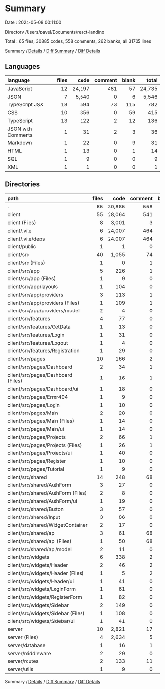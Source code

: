 # Summary

Date : 2024-05-08 00:11:00

Directory /Users/pavel/Documents/react-landing

Total : 65 files,  30885 codes, 558 comments, 262 blanks, all 31705 lines

Summary / [Details](details.md) / [Diff Summary](diff.md) / [Diff Details](diff-details.md)

## Languages
| language | files | code | comment | blank | total |
| :--- | ---: | ---: | ---: | ---: | ---: |
| JavaScript | 12 | 24,197 | 481 | 57 | 24,735 |
| JSON | 7 | 5,540 | 0 | 6 | 5,546 |
| TypeScript JSX | 18 | 594 | 73 | 115 | 782 |
| CSS | 10 | 356 | 0 | 59 | 415 |
| TypeScript | 13 | 122 | 2 | 12 | 136 |
| JSON with Comments | 1 | 31 | 2 | 3 | 36 |
| Markdown | 1 | 22 | 0 | 9 | 31 |
| HTML | 1 | 13 | 0 | 1 | 14 |
| SQL | 1 | 9 | 0 | 0 | 9 |
| XML | 1 | 1 | 0 | 0 | 1 |

## Directories
| path | files | code | comment | blank | total |
| :--- | ---: | ---: | ---: | ---: | ---: |
| . | 65 | 30,885 | 558 | 262 | 31,705 |
| client | 55 | 28,064 | 541 | 218 | 28,823 |
| client (Files) | 8 | 3,001 | 3 | 18 | 3,022 |
| client/.vite | 6 | 24,007 | 464 | 15 | 24,486 |
| client/.vite/deps | 6 | 24,007 | 464 | 15 | 24,486 |
| client/public | 1 | 1 | 0 | 0 | 1 |
| client/src | 40 | 1,055 | 74 | 185 | 1,314 |
| client/src (Files) | 1 | 0 | 1 | 1 | 2 |
| client/src/app | 5 | 226 | 1 | 27 | 254 |
| client/src/app (Files) | 1 | 9 | 0 | 3 | 12 |
| client/src/app/layouts | 1 | 104 | 0 | 12 | 116 |
| client/src/app/providers | 3 | 113 | 1 | 12 | 126 |
| client/src/app/providers (Files) | 1 | 109 | 1 | 12 | 122 |
| client/src/app/providers/model | 2 | 4 | 0 | 0 | 4 |
| client/src/features | 4 | 77 | 0 | 7 | 84 |
| client/src/features/GetData | 1 | 13 | 0 | 2 | 15 |
| client/src/features/Login | 1 | 31 | 0 | 2 | 33 |
| client/src/features/Logout | 1 | 4 | 0 | 1 | 5 |
| client/src/features/Registration | 1 | 29 | 0 | 2 | 31 |
| client/src/pages | 10 | 166 | 2 | 38 | 206 |
| client/src/pages/Dashboard | 2 | 34 | 1 | 9 | 44 |
| client/src/pages/Dashboard (Files) | 1 | 16 | 1 | 6 | 23 |
| client/src/pages/Dashboard/ui | 1 | 18 | 0 | 3 | 21 |
| client/src/pages/Error404 | 1 | 9 | 0 | 3 | 12 |
| client/src/pages/Login | 1 | 10 | 0 | 2 | 12 |
| client/src/pages/Main | 2 | 28 | 0 | 9 | 37 |
| client/src/pages/Main (Files) | 1 | 14 | 0 | 4 | 18 |
| client/src/pages/Main/ui | 1 | 14 | 0 | 5 | 19 |
| client/src/pages/Projects | 2 | 66 | 1 | 11 | 78 |
| client/src/pages/Projects (Files) | 1 | 26 | 1 | 4 | 31 |
| client/src/pages/Projects/ui | 1 | 40 | 0 | 7 | 47 |
| client/src/pages/Register | 1 | 10 | 0 | 2 | 12 |
| client/src/pages/Tutorial | 1 | 9 | 0 | 2 | 11 |
| client/src/shared | 14 | 248 | 68 | 68 | 384 |
| client/src/shared/AuthForm | 3 | 27 | 0 | 7 | 34 |
| client/src/shared/AuthForm (Files) | 2 | 8 | 0 | 4 | 12 |
| client/src/shared/AuthForm/ui | 1 | 19 | 0 | 3 | 22 |
| client/src/shared/Button | 3 | 57 | 0 | 13 | 70 |
| client/src/shared/Input | 3 | 86 | 0 | 15 | 101 |
| client/src/shared/WidgetContainer | 2 | 17 | 0 | 3 | 20 |
| client/src/shared/api | 3 | 61 | 68 | 30 | 159 |
| client/src/shared/api (Files) | 1 | 50 | 68 | 29 | 147 |
| client/src/shared/api/model | 2 | 11 | 0 | 1 | 12 |
| client/src/widgets | 6 | 338 | 2 | 44 | 384 |
| client/src/widgets/Header | 2 | 46 | 2 | 8 | 56 |
| client/src/widgets/Header (Files) | 1 | 5 | 2 | 2 | 9 |
| client/src/widgets/Header/ui | 1 | 41 | 0 | 6 | 47 |
| client/src/widgets/LoginForm | 1 | 61 | 0 | 9 | 70 |
| client/src/widgets/RegisterForm | 1 | 82 | 0 | 11 | 93 |
| client/src/widgets/Sidebar | 2 | 149 | 0 | 16 | 165 |
| client/src/widgets/Sidebar (Files) | 1 | 108 | 0 | 6 | 114 |
| client/src/widgets/Sidebar/ui | 1 | 41 | 0 | 10 | 51 |
| server | 10 | 2,821 | 17 | 44 | 2,882 |
| server (Files) | 4 | 2,634 | 5 | 9 | 2,648 |
| server/database | 1 | 16 | 1 | 3 | 20 |
| server/middleware | 2 | 29 | 0 | 8 | 37 |
| server/routes | 2 | 133 | 11 | 22 | 166 |
| server/utils | 1 | 9 | 0 | 2 | 11 |

Summary / [Details](details.md) / [Diff Summary](diff.md) / [Diff Details](diff-details.md)